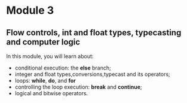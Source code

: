 # Module 3

## Flow controls, int and float types, typecasting and computer logic

In this module, you will learn about:

* conditional execution: the **else** branch;
* integer and float types,conversions,typecast and its operators;
* loops: **while**, **do**, and **for**
* controlling the loop execution: **break** and **continue**;
* logical and bitwise operators.